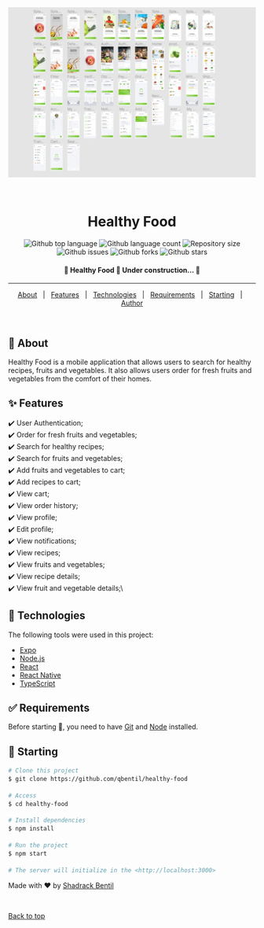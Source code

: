 <div align="center" id="top"> 
  <img src="./assets/UI.jpg" alt="Healthy Food" />

  &#xa0;

  <!-- <a href="https://healthyfood.netlify.app">Demo</a> -->
</div>

<h1 align="center">Healthy Food</h1>

<p align="center">
  <img alt="Github top language" src="https://img.shields.io/github/languages/top/qbentil/healthy-food?color=56BEB8">

  <img alt="Github language count" src="https://img.shields.io/github/languages/count/qbentil/healthy-food?color=56BEB8">

  <img alt="Repository size" src="https://img.shields.io/github/repo-size/qbentil/healthy-food?color=56BEB8">

  <!-- <img alt="License" src="https://img.shields.io/github/license/qbentil/healthy-food?color=56BEB8"> -->

  <img alt="Github issues" src="https://img.shields.io/github/issues/qbentil/healthy-food?color=56BEB8" />

  <img alt="Github forks" src="https://img.shields.io/github/forks/qbentil/healthy-food?color=56BEB8" />

  <img alt="Github stars" src="https://img.shields.io/github/stars/qbentil/healthy-food?color=56BEB8" />
</p>

<!-- Status -->

<h4 align="center"> 
	🚧  Healthy Food 🚀 Under construction...  🚧
</h4> 

<hr>

<p align="center">
  <a href="#dart-about">About</a> &#xa0; | &#xa0; 
  <a href="#sparkles-features">Features</a> &#xa0; | &#xa0;
  <a href="#rocket-technologies">Technologies</a> &#xa0; | &#xa0;
  <a href="#white_check_mark-requirements">Requirements</a> &#xa0; | &#xa0;
  <a href="#checkered_flag-starting">Starting</a> &#xa0; | &#xa0;
  <!-- <a href="#memo-license">License</a> &#xa0; | &#xa0; -->
  <a href="https://github.com/qbentil" target="_blank">Author</a>
</p>

<br>

## :dart: About ##

Healthy Food is a mobile application that allows users to search for healthy recipes, fruits and vegetables. It also allows users order for fresh fruits and vegetables from the comfort of their homes.

## :sparkles: Features ##

:heavy_check_mark: User Authentication;\
:heavy_check_mark: Order for fresh fruits and vegetables;\
:heavy_check_mark: Search for healthy recipes;\
:heavy_check_mark: Search for fruits and vegetables;\
:heavy_check_mark: Add fruits and vegetables to cart;\
:heavy_check_mark: Add recipes to cart;\
:heavy_check_mark: View cart;\
:heavy_check_mark: View order history;\
:heavy_check_mark: View profile;\
:heavy_check_mark: Edit profile;\
:heavy_check_mark: View notifications;\
:heavy_check_mark: View recipes;\
:heavy_check_mark: View fruits and vegetables;\
:heavy_check_mark: View recipe details;\
:heavy_check_mark: View fruit and vegetable details;\


## :rocket: Technologies ##

The following tools were used in this project:

- [Expo](https://expo.io/)
- [Node.js](https://nodejs.org/en/)
- [React](https://pt-br.reactjs.org/)
- [React Native](https://reactnative.dev/)
- [TypeScript](https://www.typescriptlang.org/)

## :white_check_mark: Requirements ##

Before starting :checkered_flag:, you need to have [Git](https://git-scm.com) and [Node](https://nodejs.org/en/) installed.

## :checkered_flag: Starting ##

```bash
# Clone this project
$ git clone https://github.com/qbentil/healthy-food

# Access
$ cd healthy-food

# Install dependencies
$ npm install

# Run the project
$ npm start

# The server will initialize in the <http://localhost:3000>
```

<!-- ## :memo: License ##

This project is under license from MIT. For more details, see the [LICENSE](LICENSE.md) file. -->


Made with :heart: by <a href="https://github.com/qbentil" target="_blank">Shadrack Bentil</a>

&#xa0;

<a href="#top">Back to top</a>
